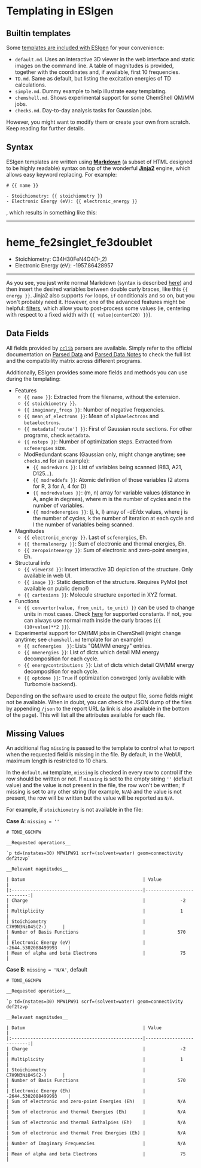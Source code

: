 # Templating in ESIgen

## Builtin templates

Some [templates are included with ESIgen](https://github.com/insilichem/esigen/tree/master/esigen/templates/reports) for your convenience:

- `default.md`. Uses an interactive 3D viewer in the web interface and static images on the command line. A table of magnitudes is provided, together with the coordinates and, if available, first 10 frequencies.
- `TD.md`. Same as default, but listing the excitation energies of TD calculations.
- `simple.md`. Dummy example to help illustrate easy templating.
- `chemshell.md`. Shows experimental support for some ChemShell QM/MM jobs.
- `checks.md`. Day-to-day analysis tasks for Gaussian jobs.

However, you might want to modify them or create your own from scratch. Keep reading for further details.

## Syntax

ESIgen templates are written using [**Markdown**](https://daringfireball.net/projects/markdown/syntax) (a subset of HTML designed to be highly readable) syntax on top of the wonderful [**Jinja2**](http://jinja.pocoo.org/) engine, which allows easy keyword replacing. For example:

```
# {{ name }}

- Stoichiometry: {{ stoichiometry }}
- Electronic Energy (eV): {{ electronic_energy }}
```
, which results in something like this:

***

# heme_fe2singlet_fe3doublet

- Stoichiometry: C34H30FeN4O4(1-,2)
- Electronic Energy (eV): -1957.86428957

***

As you see, you just write normal Markdown (syntax is described [here](https://github.com/tchapi/markdown-cheatsheet)) and then insert the desired variables between double curly braces, like this `{{ energy }}`. Jinja2 also supports `for` loops, `if` conditionals and so on, but you won't probably need it. However, one of the advanced features might be helpful: [filters](http://jinja.pocoo.org/docs/2.10/templates/#filters), which allow you to post-process some values (ie, centering with respect to a fixed width with `{{ value|center(20) }}`).

## Data Fields

All fields provided by [`cclib`](http://cclib.github.io/index.html) parsers are available. Simply refer to the official documentation on [Parsed Data](http://cclib.github.io/data.html) and [Parsed Data Notes](http://cclib.github.io/data_notes.html) to check the full list and the compatibility matrix across different programs.

Additionally, ESIgen provides some more fields and methods you can use during the templating:

- Features
    - `{{ name }}`: Extracted from the filename, without the extension.
    - `{{ stoichiometry }}`.
    - `{{ imaginary_freqs }}`: Number of negative frequencies.
    - `{{ mean_of_electrons }}`: Mean of `alphaelectrons` and `betaelectrons`.
    - `{{ metadata['route'] }}`: First of Gaussian route sections. For other programs, check `metadata`.
    - `{{ nsteps }}`: Number of optimization steps. Extracted from `scfenergies` size.
    - ModRedundant scans (Gaussian only, might change anytime; see `checks.md` for an example):
        - `{{ modredvars }}`: List of variables being scanned (R83, A21, D125...).
        - `{{ modreddefs }}`: Atomic definition of those variables (2 atoms for R, 3 for A, 4 for D)
        - `{{ modredvalues }}`: (m, n) array for variable values (distance in A, angle in degrees), where m is the number of cycles and n the number of variables.
        - `{{ modredenergies }}`: (j, k, l) array of -dE/dx values, where j is the number of cycles, k the number of iteration at each cycle and l the number of variables being scanned.
- Magnitudes
    - `{{ electronic_energy }}`. Last of `scfenergies`, Eh.
    - `{{ thermalenergy }}`: Sum of electronic and thermal energies, Eh.
    - `{{ zeropointenergy }}`: Sum of electronic and zero-point energies, Eh.
- Structural info
    - `{{ viewer3d }}`: Insert interactive 3D depiction of the structure. Only available in web UI.
    - `{{ image }}`: Static depiction of the structure. Requires PyMol (not available on public demo!)
    - `{{ cartesians }}`: Molecule structure exported in XYZ format.
- Functions
    - `{{ convertor(value, from_unit, to_unit) }}` can be used to change units in most cases. Check [here](https://github.com/cclib/cclib/blob/master/src/cclib/parser/utils.py#L62) for supported constants. If not, you can always use normal math inside the curly braces (`{{ (10+value)**2 }}`).
- Experimental support for QM/MM jobs in ChemShell (might change anytime; see `chemshell.md` template for an example)
    - `{{ scfenergies  }}`: Lists "QM/MM energy" entries.
    - `{{ mmenergies }}`: List of dicts which detail MM energy decomposition for each cycle.
    - `{{ energycontributions }}`: List of dicts which detail QM/MM energy decomposition for each cycle.
    - `{{ optdone }}`: `True` if optimization converged (only available with Turbomole backend).

Depending on the software used to create the output file, some fields might not be available. When in doubt, you can check the JSON dump of the files by appending `/json` to the report URL (a link is also available in the bottom of the page). This will list all the attributes available for each file.

## Missing Values

An additional flag `missing` is passed to the template to control what to report when the requested field is missing in the file. By default, in the WebUI, maximum length is restricted to 10 chars.

In the `default.md` template, `missing` is checked in every row to control if the row should be written or not. If `missing` is set to the empty string `''` (default value) and the value is not present in the file, the row won't be written; if missing is set to any other string (for example, `N/A`) and the value is not present, the row will be written but the value will be reported as `N/A`.

For example, if `stoichiometry` is not available in the file:

__Case A__: `missing = ''`

    # TDNI_GGCMPW

    __Requested operations__

    `p td=(nstates=30) MPW1PW91 scrf=(solvent=water) geom=connectivity def2tzvp`

    __Relevant magnitudes__

    | Datum                                            | Value                     |
    |:-------------------------------------------------|--------------------------:|
    | Charge                                           |             -2            |
    | Multiplicity                                     |             1             |
    | Stoichiometry                                    |      C7H9N3NiO4S(2-)      |
    | Number of Basis Functions                        |            570            |
    | Electronic Energy (eV)                           |    -2644.5302088499993    |
    | Mean of alpha and beta Electrons                 |             75            |


__Case B__: `missing = 'N/A'`, default

    # TDNI_GGCMPW

    __Requested operations__

    `p td=(nstates=30) MPW1PW91 scrf=(solvent=water) geom=connectivity def2tzvp`

    __Relevant magnitudes__

    | Datum                                            | Value                     |
    |:-------------------------------------------------|--------------------------:|
    | Charge                                           |             -2            |
    | Multiplicity                                     |             1             |
    | Stoichiometry                                    |      C7H9N3NiO4S(2-)      |
    | Number of Basis Functions                        |            570            |
    | Electronic Energy (Eh)                           |    -2644.5302088499993    |
    | Sum of electronic and zero-point Energies (Eh)   |            N/A            |
    | Sum of electronic and thermal Energies (Eh)      |            N/A            |
    | Sum of electronic and thermal Enthalpies (Eh)    |            N/A            |
    | Sum of electronic and thermal Free Energies (Eh) |            N/A            |
    | Number of Imaginary Frequencies                  |            N/A            |
    | Mean of alpha and beta Electrons                 |             75            |
